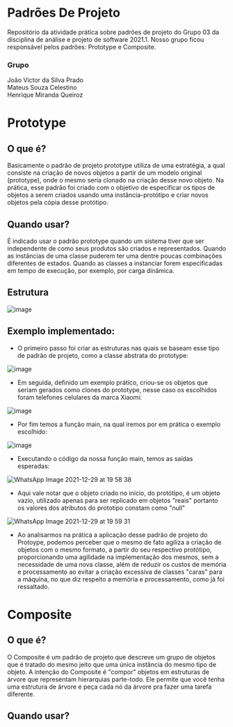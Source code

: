 # Padrões De Projeto
Repositório da atividade prática sobre padrões de projeto do Grupo 03 da disciplina de análise e projeto de software 2021.1. Nosso grupo ficou responsável pelos padrões: Prototype e Composite.

### Grupo
João Victor da Silva Prado  
Mateus Souza Celestino  
Henrique Miranda Queiroz  

# Prototype

## O que é?

Basicamente o padrão de projeto prototype utiliza de uma estratégia, a qual consiste na criação de novos objetos a partir de um modelo original (prototype), onde o mesmo seria clonado na criação desse novo objeto. Na prática, esse padrão foi criado com o objetivo de especificar os tipos de objetos a serem criados usando uma instância-protótipo e criar novos objetos pela cópia desse protótipo.

## Quando usar?

É indicado usar o padrão prototype quando um sistema tiver que ser independente de como seus produtos são criados e representados. Quando as instâncias de uma classe puderem ter uma dentre poucas combinações diferentes de estados. Quando as classes a instanciar forem especificadas em tempo de execução, por exemplo, por carga dinâmica.

## Estrutura

![image](https://user-images.githubusercontent.com/54816492/147685427-44b1e5cb-58bb-427d-9be7-b305dce95c31.png)


## Exemplo implementado:

- O primeiro passo foi criar as estruturas nas quais se baseam esse tipo de padrão de projeto, como a classe abstrata do prototype:

![image](https://user-images.githubusercontent.com/54816492/147710264-bf40861b-02df-4b37-9cb2-674b532b1eff.png)

- Em seguida, definido um exemplo prático, criou-se os objetos que seriam gerados como clones do prototype, nesse caso os escolhidos foram telefones celulares da marca Xiaomi:

![image](https://user-images.githubusercontent.com/54816492/147710401-a01b9416-0823-4629-923f-e3ad0a36a18e.png)

- Por fim temos a função main, na qual iremos por em prática o exemplo escolhido:

![image](https://user-images.githubusercontent.com/54816492/147710465-0edb81fc-6717-45c8-a181-c35a018eb9f5.png)

- Executando o código da nossa função main, temos as saídas esperadas:

![WhatsApp Image 2021-12-29 at 19 58 38](https://user-images.githubusercontent.com/54816492/147710500-bf9fa5f5-0a4e-43c1-a158-e19b7269e8d1.jpeg)

- Aqui vale notar que o objeto criado no início, do protótipo, é um objeto vazio, utilizado apenas para ser replicado em objetos "reais" portanto os valores dos atributos do prototipo constam como "null"

![WhatsApp Image 2021-12-29 at 19 59 31](https://user-images.githubusercontent.com/54816492/147710515-2662d495-7cd9-4637-9ccf-0fe80d64d38d.jpeg)

- Ao analisarmos na prática a aplicação desse padrão de projeto do Protoype, podemos perceber que o mesmo de fato agiliza a criação de objetos com o mesmo formato, a partir do seu respectivo protótipo, proporcionando uma agilidade na implementação dos mesmos, sem a necessidade de uma nova classe, além de reduzir os custos de memória e processamento ao evitar a criação excessiva de classes "caras" para a máquina, no que diz respeito a memória e processamento, como já foi ressaltado.

# Composite

## O que é?

O Composite é um padrão de projeto que descreve um grupo de objetos que é tratado do mesmo jeito que uma única instância do mesmo tipo de objeto. A intenção do Composite é "compor" objetos em estruturas de árvore que representam hierarquias parte-todo. Ele permite que você tenha uma estrutura de árvore e peça cada nó da árvore pra fazer uma tarefa diferente.

## Quando usar?

